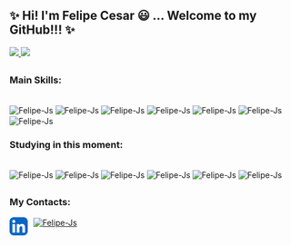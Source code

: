## ✨ Hi! I'm Felipe Cesar 😃 ... Welcome to my GitHub!!! ✨

<div>  
  <a href="https://github.com/Felipe-Tomazoti">
    <img height="180em" src="https://github-readme-stats.vercel.app/api?username=Felipe-Tomazoti&show_icons=true&theme=tokyonight"/>
    <img height="180em" src="https://github-readme-stats.vercel.app/api/top-langs/?username=Felipe-Tomazoti&layout=compact&theme=tokyonight"/>
  </a>
</div>

##

### Main Skills:
<div style="display: inline_block"><br>
  <img align="center" alt="Felipe-Js" height="30" width="40" src="https://cdn.jsdelivr.net/gh/devicons/devicon@latest/icons/java/java-original.svg">
  <img align="center" alt="Felipe-Js" height="30" width="40" src="https://cdn.jsdelivr.net/gh/devicons/devicon@latest/icons/html5/html5-original.svg">
  <img align="center" alt="Felipe-Js" height="30" width="40" src="https://cdn.jsdelivr.net/gh/devicons/devicon@latest/icons/css3/css3-original.svg">
  <img align="center" alt="Felipe-Js" height="30" width="40" src="https://cdn.jsdelivr.net/gh/devicons/devicon@latest/icons/javascript/javascript-original.svg">
  <img align="center" alt="Felipe-Js" height="30" width="40" src="https://cdn.jsdelivr.net/gh/devicons/devicon@latest/icons/c/c-original.svg">
  <img align="center" alt="Felipe-Js" height="30" width="40" src="https://cdn.jsdelivr.net/gh/devicons/devicon@latest/icons/mysql/mysql-original.svg">
  <img align="center" alt="Felipe-Js" height="30" width="40" src="https://cdn.jsdelivr.net/gh/devicons/devicon@latest/icons/mongodb/mongodb-original.svg"><br>
</div>

### Studying in this moment:
<div style="display: inline_block"><br>
  <img align="center" alt="Felipe-Js" height="30" width="40" src="https://cdn.jsdelivr.net/gh/devicons/devicon@latest/icons/nodejs/nodejs-original.svg">
  <img align="center" alt="Felipe-Js" height="30" width="40" src="https://cdn.jsdelivr.net/gh/devicons/devicon@latest/icons/typescript/typescript-original.svg">
  <img align="center" alt="Felipe-Js" height="30" width="40" src="https://cdn.jsdelivr.net/gh/devicons/devicon@latest/icons/express/express-original.svg">
  <img align="center" alt="Felipe-Js" height="30" width="40" src="https://cdn.jsdelivr.net/gh/devicons/devicon@latest/icons/fastify/fastify-original.svg">
  <img align="center" alt="Felipe-Js" height="30" width="40" src="https://cdn.jsdelivr.net/gh/devicons/devicon@latest/icons/prisma/prisma-original.svg">
  <img align="center" alt="Felipe-Js" height="30" width="40" src="https://cdn.jsdelivr.net/gh/devicons/devicon@latest/icons/mongoose/mongoose-original.svg">
</div>

##

### My Contacts:
<div style="display: flex; gap: 10px;">
  <a href="https://www.linkedin.com/in/felipecesartomazotidesouza/?originalSubdomain=br" rel="nofollow">
    <img align="center" alt="Felipe-Js" width="32" src="https://raw.githubusercontent.com/tandpfun/skill-icons/main/icons/LinkedIn.svg">
  </a>
  <a href="mailto:felipecesar005@gmail.com">
    <img align="center" alt="Felipe-Js" width="33" src="https://github.com/user-attachments/assets/544fc1d3-32c7-4933-95b7-2d30142b6761">
  </a>
</div>


